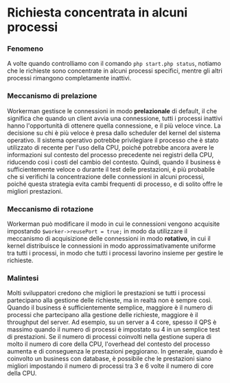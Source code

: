 # Richiesta concentrata in alcuni processi

### Fenomeno
A volte quando controlliamo con il comando `php start.php status`, notiamo che le richieste sono concentrate in alcuni processi specifici, mentre gli altri processi rimangono completamente inattivi.

### Meccanismo di prelazione
Workerman gestisce le connessioni in modo **prelazionale** di default, il che significa che quando un client avvia una connessione, tutti i processi inattivi hanno l'opportunità di ottenere quella connessione, e il più veloce vince. La decisione su chi è più veloce è presa dallo scheduler del kernel del sistema operativo. Il sistema operativo potrebbe privilegiare il processo che è stato utilizzato di recente per l'uso della CPU, poiché potrebbe ancora avere le informazioni sul contesto del processo precedente nei registri della CPU, riducendo così i costi del cambio del contesto. Quindi, quando il business è sufficientemente veloce o durante il test delle prestazioni, è più probabile che si verifichi la concentrazione delle connessioni in alcuni processi, poiché questa strategia evita cambi frequenti di processo, e di solito offre le migliori prestazioni.

### Meccanismo di rotazione
Workerman può modificare il modo in cui le connessioni vengono acquisite impostando `$worker->reusePort = true;` in modo da utilizzare il meccanismo di acquisizione delle connessioni in modo **rotativo**, in cui il kernel distribuisce le connessioni in modo approssimativamente uniforme tra tutti i processi, in modo che tutti i processi lavorino insieme per gestire le richieste.

### Malintesi
Molti sviluppatori credono che migliori le prestazioni se tutti i processi partecipano alla gestione delle richieste, ma in realtà non è sempre così. Quando il business è sufficientemente semplice, maggiore è il numero di processi che partecipano alla gestione delle richieste, maggiore è il throughput del server. Ad esempio, su un server a 4 core, spesso il QPS è massimo quando il numero di processi è impostato su 4 in un semplice test di prestazioni. Se il numero di processi coinvolti nella gestione supera di molto il numero di core della CPU, l'overhead del contesto del processo aumenta e di conseguenza le prestazioni peggiorano. In generale, quando è coinvolto un business con database, è possibile che le prestazioni siano migliori impostando il numero di processi tra 3 e 6 volte il numero di core della CPU.
